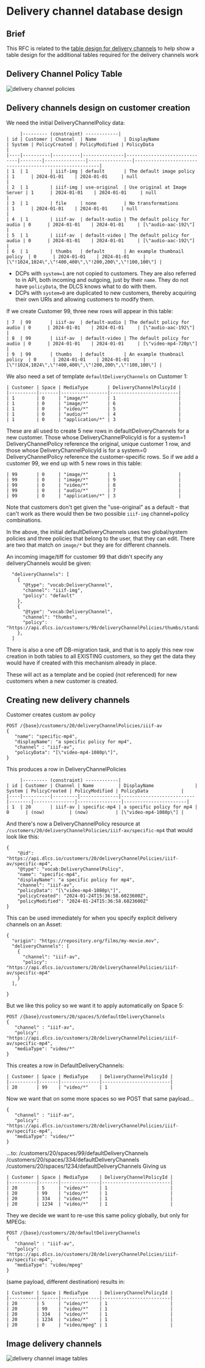 # Delivery channel database design

## Brief

This RFC is related to the [table design for delivery channels](https://github.com/dlcs/protagonist/issues/618) to help show a table design for the additional tables required for the delivery channels work

## Delivery Channel Policy Table

![delivery channel policies](img/DeliveryChannels.png)


## Delivery channels design on customer creation

We need the initial DeliveryChannelPolicy data:

```
     |--------- (constraint) ------------|
| id | Customer | Channel  | Name          | DisplayName                  | System | PolicyCreated | PolicyModified | PolicyData                                              |
|----|----------|----------|---------------|------------------------------|--------|---------------|----------------|---------------------------------------------------------|
| 1  | 1        | iiif-img | default       | The default image policy     | 1      | 2024-01-01    | 2024-01-01     | null                                                    |
| 2  | 1        | iiif-img | use-original  | Use original at Image Server | 1      | 2024-01-01    | 2024-01-01     | null                                                    |
| 3  | 1        | file     | none          | No transformations           | 1      | 2024-01-01    | 2024-01-01     | null                                                    |
| 4  | 1        | iiif-av  | default-audio | The default policy for audio | 0      | 2024-01-01    | 2024-01-01     | [\"audio-aac-192\"]                                     |
| 5  | 1        | iiif-av  | default-video | The default policy for audio | 0      | 2024-01-01    | 2024-01-01     | [\"audio-aac-192\"]                                     |
| 6  | 1        | thumbs   | default       | An example thumbnail policy  | 0      | 2024-01-01    | 2024-01-01     | [\"!1024,1024\",\"!400,400\",\"!200,200\",\"!100,100\"] |
```

 - DCPs with `system=1` are not copied to customers. They are also referred to in API, both incoming and outgoing, just by their `name`. They do not have `policyData`, the DLCS knows what to do with them.
 - DCPs with `system=0` are duplicated to new customers, thereby acquiring their own URIs and allowing customers to modify them.

If we create Customer 99, three new rows will appear in this table:

```
| 7  | 99       | iiif-av  | default-audio | The default policy for audio | 0      | 2024-01-01    | 2024-01-01     | [\"audio-aac-192\"]                                     |
| 8  | 99       | iiif-av  | default-video | The default policy for audio | 0      | 2024-01-01    | 2024-01-01     | [\"video-mp4-720p\"]                                     |
| 9  | 99       | thumbs   | default       | An example thumbnail policy  | 0      | 2024-01-01    | 2024-01-01     | [\"!1024,1024\",\"!400,400\",\"!200,200\",\"!100,100\"] |
```

We also need a set of template `defaultDeliveryChannels` on Customer 1:

```
| Customer | Space | MediaType       | DeliveryChannelPolicyId |
|----------|-------|-----------------|-------------------------|
| 1        | 0     | "image/*"       | 1                       | 
| 1        | 0     | "image/*"       | 6                       | 
| 1        | 0     | "video/*"       | 5                       | 
| 1        | 0     | "audio/*"       | 4                       | 
| 1        | 0     | "application/*" | 3                       |
```

These are all used to create 5 new rows in defaultDeliveryChannels for a new customer. Those whose DeliveryChannelPolicyId  is for a system=1 DeliveryChannelPolicy reference the original, unique customer 1 row, and those whose DeliveryChannelPolicyId  is for a system=0 DeliveryChannelPolicy reference the customer-specific rows. So if we add a customer 99, we end up with 5 new rows in this table:

```
| 99       | 0     | "image/*"       | 1                       | 
| 99       | 0     | "image/*"       | 9                       | 
| 99       | 0     | "video/*"       | 8                       | 
| 99       | 0     | "audio/*"       | 7                       | 
| 99       | 0     | "application/*" | 3                       |
```

Note that customers don't get given the "use-original" as a default - that can't work as there would then be two possible `iiif-img` channel+policy combinations.

In the above, the initial defaultDeliveryChannels uses two global/system policies and three policies that belong to the user, that they can edit. There are two that match on `image/*` but they are for different channels.

An incoming image/tiff for customer 99 that didn't specify any deliveryChannels would be given:

```
  "deliveryChannels": [
    {
      "@type": "vocab:DeliveryChannel",
      "channel": "iiif-img",
      "policy": "default"
    },
    {
      "@type": "vocab:DeliveryChannel",
      "channel": "thumbs",
      "policy": "https://api.dlcs.io/customers/99/deliveryChannelPolicies/thumbs/standard"
    },
  ]
```

There is also a one off DB-migration task, and that is to apply this new row creation in both tables to all EXISTING customers, so they get the data they would have if created with this mechanism already in place.

These will act as a template and be copied (not referenced) for new customers when a new customer is created.

## Creating new delivery channels

Customer creates custom av policy

```
POST /{base}/customers/20/deliveryChannelPolicies/iiif-av
{
   "name": "specific-mp4",
   "displayName": "a specific policy for mp4",
   "channel" : "iiif-av",
   "policyData": "[\"video-mp4-1080p\"]",
}
```
This produces a row in DeliveryChannelPolicies
```
     |--------- (constraint) ------------|
| id | Customer | Channel | Name         | DisplayName               | System | PolicyCreated | PolicyModified | PolicyData            |
|----|----------|---------|--------------|---------------------------|--------|---------------|----------------|-----------------------|
| 1  | 20       | iiif-av | specific-mp4 | a specific policy for mp4 | 0      | (now)         | (now)          | [\"video-mp4-1080p\"] |
```

And there's now a DeliveryChannelPolicy resource at `/customers/20/deliveryChannelPolicies/iiif-av/specific-mp4` that would look like this:
```
{
    "@id": "https://api.dlcs.io/customers/20/deliveryChannelPolicies/iiif-av/specific-mp4",
    "@type": "vocab:DeliveryChannelPolicy",
    "name": "specific-mp4",
    "displayName": "a specific policy for mp4",
    "channel": "iiif-av",
    "policyData": "[\"video-mp4-1080p\"]",
    "policyCreated": "2024-01-24T15:36:58.6023600Z",
    "policyModified": "2024-01-24T15:36:58.6023600Z"
}
```

This can be used immediately for when you specify explicit delivery channels on an Asset:

```
{
  "origin": "https://repository.org/films/my-movie.mov",
  "deliveryChannels": [
    {
      "channel": "iiif-av",
      "policy": "https://api.dlcs.io/customers/20/deliveryChannelPolicies/iiif-av/specific-mp4"
    }
  ],
 
}  
```
But we like this policy so we want it to apply automatically on Space 5:

```
POST /{base}/customers/20/spaces/5/defaultDeliveryChannels
{
   "channel" : "iiif-av",
   "policy": "https://api.dlcs.io/customers/20/deliveryChannelPolicies/iiif-av/specific-mp4",
   "mediaType": "video/*"
}
```

This creates a row in DefaultDeliveryChannels:
```
| Customer | Space | MediaType    | DeliveryChannelPolicyId |
|----------|-------|--------------|-------------------------|
| 20       | 99    | "video/*"    | 1                       | 
```
Now we want that on some more spaces so we POST that same payload...

```
{
   "channel" : "iiif-av",
   "policy": "https://api.dlcs.io/customers/20/deliveryChannelPolicies/iiif-av/specific-mp4",
   "mediaType": "video/*"
}
```

...to:
/customers/20/spaces/99/defaultDeliveryChannels
/customers/20/spaces/334/defaultDeliveryChannels
/customers/20/spaces/1234/defaultDeliveryChannels
Giving us

```
| Customer | Space | MediaType    | DeliveryChannelPolicyId |
|----------|-------|--------------|-------------------------|
| 20       | 5     | "video/*"    | 1                       | 
| 20       | 99    | "video/*"    | 1                       | 
| 20       | 334   | "video/*"    | 1                       | 
| 20       | 1234  | "video/*"    | 1                       | 
```

They we decide we want to re-use this same policy globally, but only for MPEGs:
```
POST /{base}/customers/20/defaultDeliveryChannels
{
   "channel" : "iiif-av",
   "policy": "https://api.dlcs.io/customers/20/deliveryChannelPolicies/iiif-av/specific-mp4",
   "mediaType": "video/mpeg"
}
```
(same payload, different destination)
results in:

```
| Customer | Space | MediaType    | DeliveryChannelPolicyId |
|----------|-------|--------------|-------------------------|
| 20       | 5     | "video/*"    | 1                       | 
| 20       | 99    | "video/*"    | 1                       | 
| 20       | 334   | "video/*"    | 1                       | 
| 20       | 1234  | "video/*"    | 1                       | 
| 20       | 0     | "video/mpeg" | 1                       |
```

## Image delivery channels

![delivery channel image tables](img/deliveryChannels2.png)
